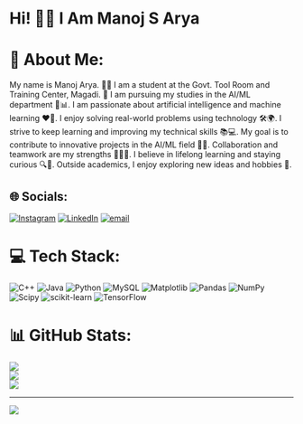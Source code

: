 # Hi! 👋😊 I Am Manoj S Arya
# 💫 About Me:
My name is Manoj Arya. 👨‍🎓 I am a student at the Govt. Tool Room and Training Center, Magadi. 🏫 I am pursuing my studies in the AI/ML department 🤖📊. I am passionate about artificial intelligence and machine learning ❤️🧠. I enjoy solving real-world problems using technology 🛠️🌍. I strive to keep learning and improving my technical skills 📚💻. My goal is to contribute to innovative projects in the AI/ML field 🚀✨. Collaboration and teamwork are my strengths 🤝👨‍💻. I believe in lifelong learning and staying curious 🔍🧠. Outside academics, I enjoy exploring new ideas and hobbies 🌟.


## 🌐 Socials:
[![Instagram](https://img.shields.io/badge/Instagram-%23E4405F.svg?logo=Instagram&logoColor=white)](https://instagram.com/https://www.instagram.com/_manojarya_.07) [![LinkedIn](https://img.shields.io/badge/LinkedIn-%230077B5.svg?logo=linkedin&logoColor=white)](https://linkedin.com/in/www.linkedin.com/in/manoj-arya-192b16356) [![email](https://img.shields.io/badge/Email-D14836?logo=gmail&logoColor=white)](mailto:manojarya0207@gmail.com) 

# 💻 Tech Stack:
![C++](https://img.shields.io/badge/c++-%2300599C.svg?style=for-the-badge&logo=c%2B%2B&logoColor=white) ![Java](https://img.shields.io/badge/java-%23ED8B00.svg?style=for-the-badge&logo=openjdk&logoColor=white) ![Python](https://img.shields.io/badge/python-3670A0?style=for-the-badge&logo=python&logoColor=ffdd54) ![MySQL](https://img.shields.io/badge/mysql-4479A1.svg?style=for-the-badge&logo=mysql&logoColor=white) ![Matplotlib](https://img.shields.io/badge/Matplotlib-%23ffffff.svg?style=for-the-badge&logo=Matplotlib&logoColor=black) ![Pandas](https://img.shields.io/badge/pandas-%23150458.svg?style=for-the-badge&logo=pandas&logoColor=white) ![NumPy](https://img.shields.io/badge/numpy-%23013243.svg?style=for-the-badge&logo=numpy&logoColor=white) ![Scipy](https://img.shields.io/badge/SciPy-%230C55A5.svg?style=for-the-badge&logo=scipy&logoColor=%white) ![scikit-learn](https://img.shields.io/badge/scikit--learn-%23F7931E.svg?style=for-the-badge&logo=scikit-learn&logoColor=white) ![TensorFlow](https://img.shields.io/badge/TensorFlow-%23FF6F00.svg?style=for-the-badge&logo=TensorFlow&logoColor=white)
# 📊 GitHub Stats:
![](https://github-readme-stats.vercel.app/api?username=Manojarya0207&theme=dark&hide_border=false&include_all_commits=true&count_private=true)<br/>
![](https://nirzak-streak-stats.vercel.app/?user=Manojarya0207&theme=dark&hide_border=false)<br/>
![](https://github-readme-stats.vercel.app/api/top-langs/?username=Manojarya0207&theme=dark&hide_border=false&include_all_commits=true&count_private=true&layout=compact)

---
[![](https://visitcount.itsvg.in/api?id=Manojarya0207&icon=9&color=4)](https://visitcount.itsvg.in)

<!-- Proudly created with GPRM ( https://gprm.itsvg.in ) -->
